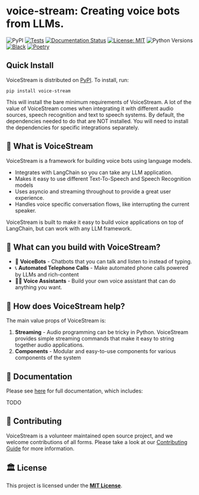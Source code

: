 # voice-stream: Creating voice bots from LLMs.

![PyPI](https://img.shields.io/pypi/v/voice-stream)
[![Tests](https://github.com/DaveDeCaprio/voice-stream/actions/workflows/tests.yaml/badge.svg)](https://github.com/DaveDeCaprio/voice-stream/actions/workflows/tests.yaml)
[![Documentation Status](https://readthedocs.org/projects/voice-stream/badge/?version=latest)](https://voice-stream.readthedocs.io/en/latest/?badge=latest)
[![License: MIT](https://img.shields.io/badge/License-MIT-yellow.svg)](https://opensource.org/licenses/MIT)
![Python Versions](https://img.shields.io/pypi/pyversions/voice-stream)
[![Black](https://img.shields.io/badge/code%20style-black-000000.svg)](https://github.com/psf/black)
[![Poetry](https://img.shields.io/endpoint?url=https://python-poetry.org/badge/v0.json)](https://python-poetry.org/)

## Quick Install

<!-- start install -->
VoiceStream is distributed on [PyPI].  To install, run:

   ```text
   pip install voice-stream
   ```

This will install the bare minimum requirements of VoiceStream.
A lot of the value of VoiceStream comes when integrating it with different audio sources, speech recognition and
text to speech systems.  By default, the dependencies needed to do that are NOT installed. You will need to install 
the dependencies for specific integrations separately.

[pypi]: https://pypi.org/project/voice-stream/
<!-- end install -->

## 🤔 What is VoiceStream

<!-- start elevator-pitch -->

VoiceStream is a framework for building voice bots using language models.

* Integrates with LangChain so you can take any LLM application.
* Makes it easy to use different Text-To-Speech and Speech Recognition models
* Uses asyncio and streaming throughout to provide a great user experience.
* Handles voice specific conversation flows, like interrupting the current speaker.

VoiceStream is built to make it easy to build voice applications on top of LangChain, but 
can work with any LLM framework.

<!-- end elevator-pitch -->


## 🧱 What can you build with VoiceStream?

* :robot: **VoiceBots** - Chatbots that you can talk and listen to instead of typing.
* :telephone_receiver: **Automated Telephone Calls** - Make automated phone calls powered by LLMs and rich-content
* :teacher: **Voice Assistants** - Build your own voice assistant that can do anything you want.

## 🚀 How does VoiceStream help?

The main value props of VoiceStream is:
1. **Streaming** - Audio programming can be tricky in Python.  VoiceStream provides simple streaming commands that make it easy to string together audio applications. 
1. **Components** - Modular and easy-to-use components for various components of the system

## 📖 Documentation

Please see [here](https://python.langchain.com) for full documentation, which includes:

<!-- start doc-highlights -->
TODO
<!-- end doc-highlights -->

## 💁 Contributing

VoiceStream is a volunteer maintained open source project, and we welcome contributions of all forms. Please take a look at our [Contributing Guide](https://voice-stream.readthedocs.io/en/latest/contributing/index.html) for more information.

<!-- start license -->
## :classical_building: License

This project is licensed under the [**MIT License**](https://choosealicense.com/licenses/mit/).
<!-- end license -->
